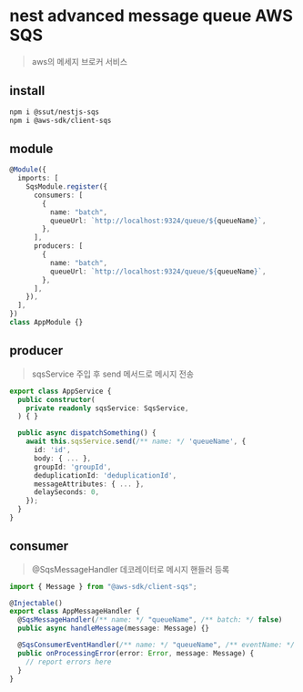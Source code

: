 # nest advanced message queue AWS SQS

> aws의 메세지 브로커 서비스

## install

```sh
npm i @ssut/nestjs-sqs
npm i @aws-sdk/client-sqs
```

## module

```ts
@Module({
  imports: [
    SqsModule.register({
      consumers: [
        {
          name: "batch",
          queueUrl: `http://localhost:9324/queue/${queueName}`,
        },
      ],
      producers: [
        {
          name: "batch",
          queueUrl: `http://localhost:9324/queue/${queueName}`,
        },
      ],
    }),
  ],
})
class AppModule {}
```

## producer

> sqsService 주입 후 send 메서드로 메시지 전송

```ts
export class AppService {
  public constructor(
    private readonly sqsService: SqsService,
  ) { }

  public async dispatchSomething() {
    await this.sqsService.send(/** name: */ 'queueName', {
      id: 'id',
      body: { ... },
      groupId: 'groupId',
      deduplicationId: 'deduplicationId',
      messageAttributes: { ... },
      delaySeconds: 0,
    });
  }
}
```

## consumer

> @SqsMessageHandler 데코레이터로 메시지 핸들러 등록

```ts
import { Message } from "@aws-sdk/client-sqs";

@Injectable()
export class AppMessageHandler {
  @SqsMessageHandler(/** name: */ "queueName", /** batch: */ false)
  public async handleMessage(message: Message) {}

  @SqsConsumerEventHandler(/** name: */ "queueName", /** eventName: */ "processing_error")
  public onProcessingError(error: Error, message: Message) {
    // report errors here
  }
}
```
